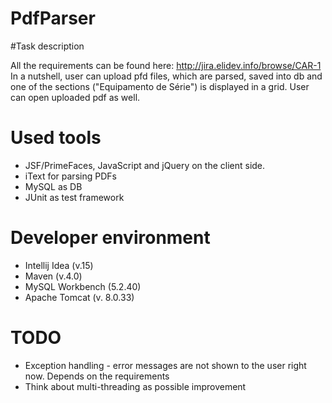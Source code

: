 # PdfParser

#Task description

All the requirements can be found here: http://jira.elidev.info/browse/CAR-1 <br/>
In a nutshell, user can upload pfd files, which are parsed, saved into db and one of the sections ("Equipamento de Série") is displayed in a grid. User can open uploaded pdf as well.

# Used tools
<ul>
<li>JSF/PrimeFaces, JavaScript and jQuery on the client side.</li>
<li>iText for parsing PDFs</li>
<li>MySQL as DB</li>
<li>JUnit as test framework</li>
</ul>

# Developer environment
<ul>
<li>Intellij Idea (v.15)</li>
<li>Maven (v.4.0)</li>
<li>MySQL Workbench (5.2.40)</li>
<li>Apache Tomcat (v. 8.0.33)</li>
</ul>

# TODO
<ul>
<li>Exception handling - error messages are not shown to the user right now. Depends on the requirements</li>
<li>Think about multi-threading as possible improvement</li>
</ul>

